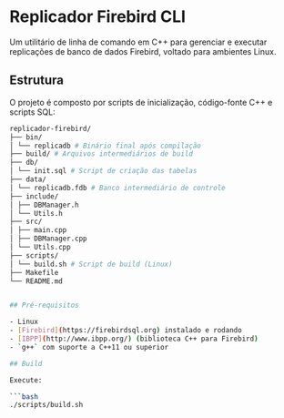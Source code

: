# Replicador Firebird CLI

Um utilitário de linha de comando em C++ para gerenciar e executar replicações de banco de dados Firebird, voltado para ambientes Linux.

## Estrutura

O projeto é composto por scripts de inicialização, código-fonte C++ e scripts SQL:

```bash
replicador-firebird/ 
├── bin/ 
│ └── replicadb # Binário final após compilação 
├── build/ # Arquivos intermediários de build 
├── db/ 
│ └── init.sql # Script de criação das tabelas 
├── data/ 
│ └── replicadb.fdb # Banco intermediário de controle 
├── include/ 
│ ├── DBManager.h 
│ └── Utils.h 
├── src/ 
│ ├── main.cpp 
│ ├── DBManager.cpp 
│ └── Utils.cpp 
├── scripts/ 
│ └── build.sh # Script de build (Linux) 
├── Makefile 
└── README.md


## Pré-requisitos

- Linux
- [Firebird](https://firebirdsql.org) instalado e rodando
- [IBPP](http://www.ibpp.org/) (biblioteca C++ para Firebird)
- `g++` com suporte a C++11 ou superior

## Build

Execute:

```bash
./scripts/build.sh
